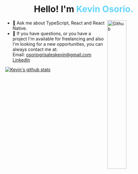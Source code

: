 <h1 align="center">Hello! I'm <span style="color: #66d6fc"> Kevin Osorio. </span></h1>

<a href="https://www.kdev-portfolio.netlify.app/"><img width="35%" align="right" alt="Github" src="https://user-images.githubusercontent.com/48678280/88862734-4903af80-d201-11ea-968b-9c939d88a37c.gif" /></a>

- 💬 Ask me about TypeScript, React and React Native.
- 💼 If you have questions, or you have a project I'm available for freelancing and also I'm looking for a new opportunities, you can always contact me at: <br />Email: osoriogrisaleskevin@gmail.com <br><a href="https://www.linkedin.com/in/kevin-osorio-50b3861a9/">LinkedIn</a>



[![Kevin's github stats](https://github-readme-stats.vercel.app/api?username=k3v1n0s0r10&show_icons=true&theme=dark)](https://github.com/anuraghazra/github-readme-stats)

